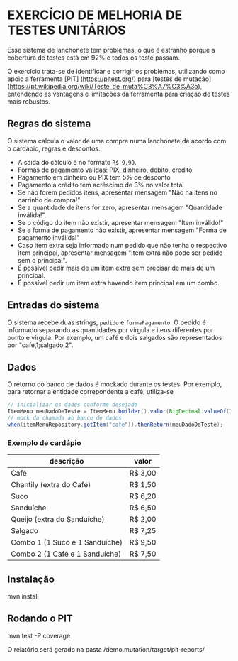 # EXERCÍCIO DE MELHORIA DE TESTES UNITÁRIOS

Esse sistema de lanchonete tem problemas, o que é estranho porque a cobertura de testes está em 92% e todos os teste passam.

O exercício trata-se de identificar e corrigir os problemas, utilizando como apoio a ferramenta [PIT] (https://pitest.org/) para [testes de mutação] (https://pt.wikipedia.org/wiki/Teste_de_muta%C3%A7%C3%A3o), entendendo as vantagens e limitações da ferramenta para criação de testes mais robustos.

## Regras do sistema
O sistema calcula o valor de uma compra numa lanchonete de acordo com o cardápio, regras e descontos.

- A saída do cálculo é no formato `R$ 9,99`.
- Formas de pagamento válidas: PIX, dinheiro, debito, credito
- Pagamento em dinheiro ou PIX tem 5% de desconto
- Pagamento a crédito tem acréscimo de 3% no valor total
- Se não forem pedidos itens, apresentar mensagem "Não há itens no carrinho de compra!"
- Se a quantidade de itens for zero, apresentar mensagem "Quantidade inválida!".
- Se o código do item não existir, apresentar mensagem "Item inválido!"
- Se a forma de pagamento não existir, apresentar mensagem "Forma de pagamento inválida!"
- Caso item extra seja informado num pedido que não tenha o respectivo item principal, apresentar mensagem "Item extra não pode ser pedido sem o principal".
- É possível pedir mais de um item extra sem precisar de mais de um principal.
- É possível pedir um item extra havendo item principal em um combo.

## Entradas do sistema

O sistema recebe duas strings, `pedido` e  `formaPagamento`. O pedido é informado separando as quantidades por vírgula e itens diferentes por ponto e vírgula. Por exemplo, um café e dois salgados são representados por "cafe,1;salgado,2".

## Dados

O retorno do banco de dados é mockado durante os testes. Por exemplo, para retornar a entidade correpondente a café, utiliza-se

```java
// inicializar os dados conforme desejado
ItemMenu meuDadoDeTeste = ItemMenu.builder().valor(BigDecimal.valueOf(3.00)).build();
// mock da chamada ao banco de dados
when(itemMenuRepository.getItem("cafe")).thenReturn(meuDadoDeTeste);
```

### Exemplo de cardápio

  | descrição                      | valor   |
  |--------------------------------|---------|
  | Café                           | R$ 3,00 |
  | Chantily (extra do Café)       | R$ 1,50 |
  | Suco                           | R$ 6,20 |
  | Sanduíche                      | R$ 6,50 |
  | Queijo (extra do Sanduíche)    | R$ 2,00 |
  | Salgado                        | R$ 7,25 |
  | Combo 1 (1 Suco e 1 Sanduíche) | R$ 9,50 |
  | Combo 2 (1 Café e 1 Sanduíche) | R$ 7,50 |

## Instalação

mvn install

## Rodando o PIT

mvn test -P coverage

O relatório será gerado na pasta /demo.mutation/target/pit-reports/
